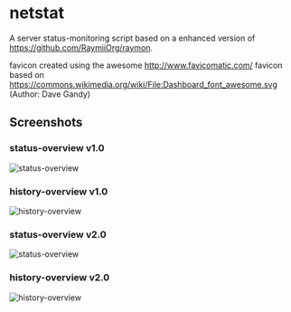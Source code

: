 # netstat
A server status-monitoring script based on a enhanced version of https://github.com/RaymiiOrg/raymon.

favicon created using the awesome http://www.favicomatic.com/
favicon based on https://commons.wikimedia.org/wiki/File:Dashboard_font_awesome.svg (Author: Dave Gandy)


## Screenshots
### status-overview v1.0
![status-overview](https://cloud.githubusercontent.com/assets/16044516/19932588/f20ed2b0-a110-11e6-9217-4a1a45a3474c.png)

### history-overview v1.0
![history-overview](https://cloud.githubusercontent.com/assets/16044516/19932609/0194c41a-a111-11e6-9fa6-3190d4467470.png)

### status-overview v2.0
![status-overview](https://cloud.githubusercontent.com/assets/16044516/19932631/117facc8-a111-11e6-8f09-a4f39f5afa89.png)

### history-overview v2.0
![history-overview](https://cloud.githubusercontent.com/assets/16044516/19932646/1cd415f0-a111-11e6-9b28-696c898a0e2f.png)
